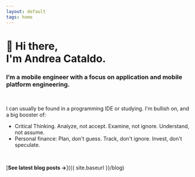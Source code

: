 ```yaml
---
layout: default
tags: home
---
```


# 👋 Hi there, <br/> I'm Andrea Cataldo.

### I’m a mobile engineer with a focus on application and mobile platform engineering.
<!-- 
### Currently, I help build [Modal](https://modal.com/), a dream cloud platform for data & ML engineers.
<br>
-->

<br>

I can usually be found in a programming IDE or studying.
I'm bullish on, and a big booster of:

- Critical Thinking. Analyze, not accept. Examine, not ignore. Understand, not assume.
- Personal finance: Plan, don't guess. Track, don't ignore. Invest, don't speculate.

<!-- 
- 🌿💚 [@bazelbuild](https://github.com/bazelbuild/) and generally using functional principles to keep things sane. (I've open-sourced a few tools for the Bazel ecosystem, see [/projects]({{ site.baseurl }}/projects))
- Good old-fashioned books 📖. Two recent favourites are [_The Dispossessed_](https://www.goodreads.com/book/show/13651.The_Dispossessed) and [_Coders at Work_](https://www.goodreads.com/book/show/6713575-coders-at-work)
- [Effective Altruism](https://www.vox.com/future-perfect/2019/12/6/20992100/peter-singer-effective-altruism-lives-you-can-save-animal-liberation). Helping, not harming. Doing, not having. Building, not consuming.
-->

<br>

[**See latest blog posts →**]({{ site.baseurl }}/blog)
